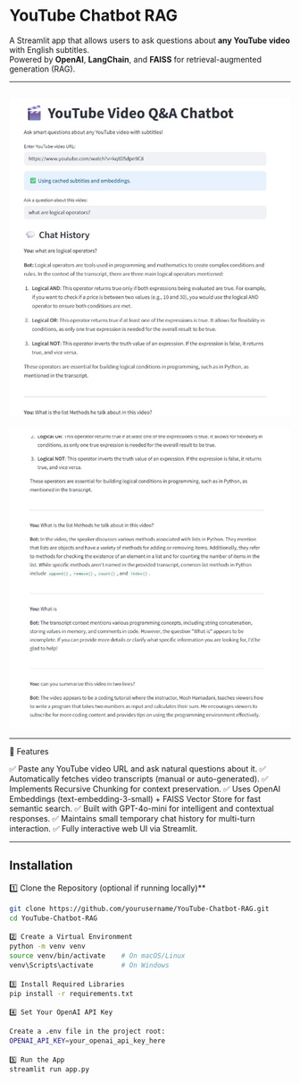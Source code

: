 
# YouTube Chatbot RAG

A Streamlit app that allows users to ask questions about **any YouTube video** with English subtitles.  
Powered by **OpenAI**, **LangChain**, and **FAISS** for retrieval-augmented generation (RAG).

---
![image alt](https://github.com/hashmi102/YouTube-Chatbot-RAG/blob/main/demo_ss1.jpg?raw=true)
---
![image alt](https://github.com/hashmi102/YouTube-Chatbot-RAG/blob/main/demo_ss2.jpg?raw=true)

---
🚀 Features

✅ Paste any YouTube video URL and ask natural questions about it.
✅ Automatically fetches video transcripts (manual or auto-generated).
✅ Implements Recursive Chunking for context preservation.
✅ Uses OpenAI Embeddings (text-embedding-3-small) + FAISS Vector Store for fast semantic search.
✅ Built with GPT-4o-mini for intelligent and contextual responses.
✅ Maintains small temporary chat history for multi-turn interaction.
✅ Fully interactive web UI via Streamlit.

---

## Installation

1️⃣ Clone the Repository (optional if running locally)**

```bash
git clone https://github.com/yourusername/YouTube-Chatbot-RAG.git
cd YouTube-Chatbot-RAG

2️⃣ Create a Virtual Environment
python -m venv venv
source venv/bin/activate    # On macOS/Linux
venv\Scripts\activate       # On Windows

3️⃣ Install Required Libraries
pip install -r requirements.txt

4️⃣ Set Your OpenAI API Key

Create a .env file in the project root:
OPENAI_API_KEY=your_openai_api_key_here

5️⃣ Run the App
streamlit run app.py


